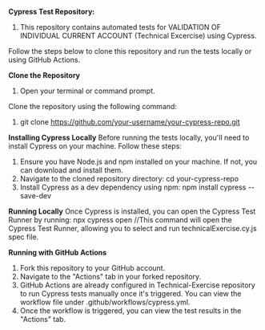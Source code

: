 
**Cypress Test Repository:**
1. This repository contains automated tests for VALIDATION OF INDIVIDUAL CURRENT ACCOUNT (Technical Excercise) using Cypress.
   
Follow the steps below to clone this repository and run the tests locally or using GitHub Actions.

**Clone the Repository**
1. Open your terminal or command prompt.

Clone the repository using the following command:
1. git clone https://github.com/your-username/your-cypress-repo.git

**Installing Cypress Locally**
Before running the tests locally, you'll need to install Cypress on your machine. Follow these steps:
1. Ensure you have Node.js and npm installed on your machine. If not, you can download and install them.
2. Navigate to the cloned repository directory:
   cd your-cypress-repo
3. Install Cypress as a dev dependency using npm:
   npm install cypress --save-dev

**Running Locally**
Once Cypress is installed, you can open the Cypress Test Runner by running:
  npx cypress open  //This command will open the Cypress Test Runner, allowing you to select and run technicalExercise.cy.js spec file.
  


**Running with GitHub Actions**
1. Fork this repository to your GitHub account.
2. Navigate to the "Actions" tab in your forked repository.
3. GitHub Actions are already configured in Technical-Exercise repository to run Cypress tests manually once it's triggered. You can view the workflow file under .github/workflows/cypress.yml.
4. Once the workflow is triggered, you can view the test results in the "Actions" tab.


